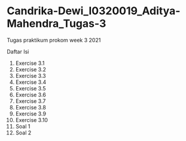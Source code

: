 # Candrika-Dewi_I0320019_Aditya-Mahendra_Tugas-3
Tugas praktikum prokom week 3 2021

Daftar Isi

1. Exercise 3.1
2. Exercise 3.2
3. Exercise 3.3
4. Exercise 3.4
5. Exercise 3.5
6. Exercise 3.6
7. Exercise 3.7
8. Exercise 3.8
9. Exercise 3.9
10. Exercise 3.10
11. Soal 1
12. Soal 2
